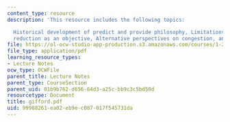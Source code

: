 ```yaml
---
content_type: resource
description: 'This resource includes the following topics:

  Historical development of predict and provide philosophy, Limitations of congestion
  reduction as an objective, Alternative perspectives on congestion, and Conclusions.'
file: https://ol-ocw-studio-app-production.s3.amazonaws.com/courses/1-212j-an-introduction-to-intelligent-transportation-systems-spring-2005/99988261ea02eb9ec087017f545731da_gifford.pdf
file_type: application/pdf
learning_resource_types:
- Lecture Notes
ocw_type: OCWFile
parent_title: Lecture Notes
parent_type: CourseSection
parent_uid: 01b9b762-d656-64d3-a25c-bb9c3c5bd50d
resourcetype: Document
title: gifford.pdf
uid: 99988261-ea02-eb9e-c087-017f545731da
---
```

